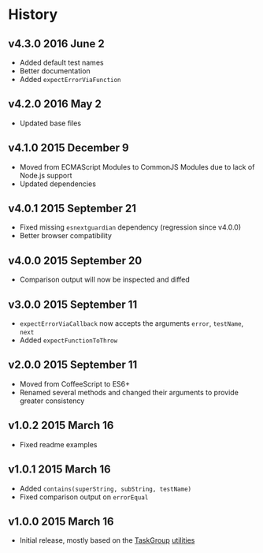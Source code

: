 # History

## v4.3.0 2016 June 2
- Added default test names
- Better documentation
- Added `expectErrorViaFunction`

## v4.2.0 2016 May 2
- Updated base files

## v4.1.0 2015 December 9
- Moved from ECMAScript Modules to CommonJS Modules due to lack of Node.js support
- Updated dependencies

## v4.0.1 2015 September 21
- Fixed missing `esnextguardian` dependency (regression since v4.0.0)
- Better browser compatibility

## v4.0.0 2015 September 20
- Comparison output will now be inspected and diffed

## v3.0.0 2015 September 11
- `expectErrorViaCallback` now accepts the arguments `error`, `testName`, `next`
- Added `expectFunctionToThrow`

## v2.0.0 2015 September 11
- Moved from CoffeeScript to ES6+
- Renamed several methods and changed their arguments to provide greater consistency

## v1.0.2 2015 March 16
- Fixed readme examples

## v1.0.1 2015 March 16
- Added `contains(superString, subString, testName)`
- Fixed comparison output on `errorEqual`

## v1.0.0 2015 March 16
- Initial release, mostly based on the [TaskGroup](https://github.com/bevry/taskgroup) [utilities](https://github.com/bevry/taskgroup/blob/1ade5d54af699684ea411370e95a8293ed901b81/src/test/util.coffee)
